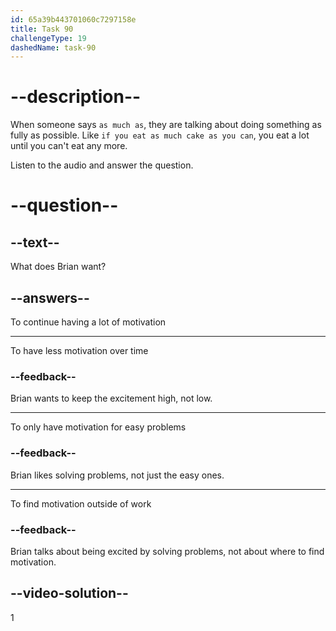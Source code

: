```yaml
---
id: 65a39b443701060c7297158e
title: Task 90
challengeType: 19
dashedName: task-90
---
```

<!--
AUDIO REFERENCE:
Brian: Knowing that we solved problems is really exciting, Lisa. I hope we keep getting as much motivation from it as we can.
-->

# --description--

When someone says `as much as`, they are talking about doing something as fully as possible. Like `if you eat as much cake as you can`, you eat a lot until you can't eat any more. 

Listen to the audio and answer the question.

# --question--

## --text--

What does Brian want?

## --answers--

To continue having a lot of motivation

---

To have less motivation over time

### --feedback--

Brian wants to keep the excitement high, not low.

---

To only have motivation for easy problems

### --feedback--

Brian likes solving problems, not just the easy ones.

---

To find motivation outside of work

### --feedback--

Brian talks about being excited by solving problems, not about where to find motivation.

## --video-solution--

1
